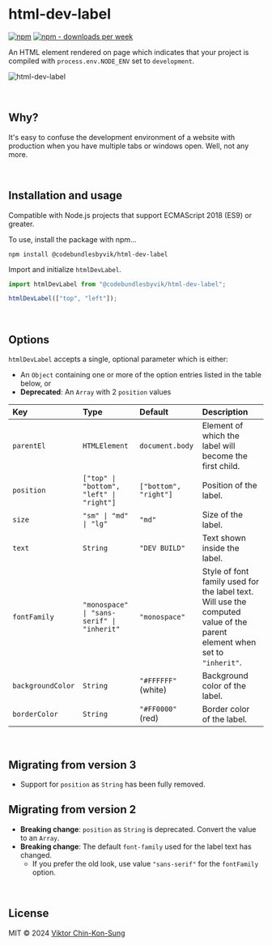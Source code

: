 # html-dev-label
[![npm](https://img.shields.io/npm/v/@codebundlesbyvik/html-dev-label)](https://www.npmjs.com/package/@codebundlesbyvik/html-dev-label)
[![npm - downloads per week](https://img.shields.io/npm/dw/@codebundlesbyvik/html-dev-label)](https://www.npmjs.com/package/@codebundlesbyvik/html-dev-label)

An HTML element rendered on page which indicates that your project is compiled with `process.env.NODE_ENV` set to `development`.

![html-dev-label](https://github.com/vikputthiscodeongit/html-dev-label/assets/16013785/b57218f9-7154-448a-91f2-7bb97e375972)

<br>

## Why?
It's easy to confuse the development environment of a website with production when you have multiple tabs or windows open. Well, not any more.

<br>

## Installation and usage
Compatible with Node.js projects that support ECMAScript 2018 (ES9) or greater.

To use, install the package with npm...

``` shell
npm install @codebundlesbyvik/html-dev-label
```

Import and initialize `htmlDevLabel`.

``` javascript
import htmlDevLabel from "@codebundlesbyvik/html-dev-label";

htmlDevLabel(["top", "left"]);
```

<br>

## Options
`htmlDevLabel` accepts a single, optional parameter which is either:
* An `Object` containing one or more of the option entries listed in the table below, or
* __Deprecated__: An `Array` with 2 `position` values

| Key               | Type                                         | Default               | Description                                                                                                                 |
| :---------------- | :------------------------------------------- | :-------------------- | :-------------------------------------------------------------------------------------------------------------------------- |
| `parentEl`        | `HTMLElement`                                | `document.body`       | Element of which the label will become the first child.                                                                     |
| `position`        | `["top" \| "bottom", "left" \| "right"]`     | `["bottom", "right"]` | Position of the label.                                                                                                      |
| `size`            | `"sm" \| "md" \| "lg"`                       | `"md"`                | Size of the label.                                                                                                          |
| `text`            | `String`                                     | `"DEV BUILD"`         | Text shown inside the label.                                                                                                |
| `fontFamily`      | `"monospace" \| "sans-serif" \| "inherit"`   | `"monospace"`         | Style of font family used for the label text. Will use the computed value of the parent element when set to `"inherit"`.    |
| `backgroundColor` | `String`                                     | `"#FFFFFF"` (white)   | Background color of the label.                                                                                              |
| `borderColor`     | `String`                                     | `"#FF0000"` (red)     | Border color of the label.                                                                                                  |

<br>

## Migrating from version 3
* Support for `position` as `String` has been fully removed.

## Migrating from version 2
* __Breaking change__: `position` as `String` is deprecated. Convert the value to an `Array`.
* __Breaking change__: The default `font-family` used for the label text has changed.
  * If you prefer the old look, use value `"sans-serif"` for the `fontFamily` option.

<br>

## License
MIT © 2024 [Viktor Chin-Kon-Sung](https://github.com/vikputthiscodeongit)
